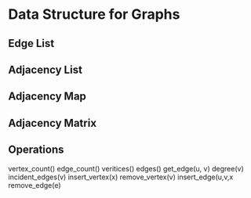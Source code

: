 # Data Structure for Graphs

## Edge List

## Adjacency List

## Adjacency Map

## Adjacency Matrix

## Operations

vertex_count()
edge_count()
veritices()
edges()
get_edge(u, v)
degree(v)
incident_edges(v)
insert_vertex(x)
remove_vertex(v)
insert_edge(u,v,x
remove_edge(e)
